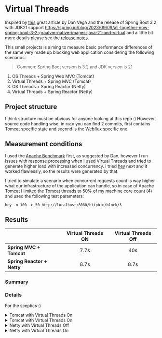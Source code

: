 # Virtual Threads 

Inspired by [this](https://www.danvega.dev/blog/virtual-threads-spring-boot) great article by Dan Vega and the release of Spring Boot 3.2 with JDK21 support https://spring.io/blog/2023/09/09/all-together-now-spring-boot-3-2-graalvm-native-images-java-21-and-virtual and a little bit more details please see the [release notes](https://github.com/spring-projects/spring-boot/wiki/Spring-Boot-3.2-Release-Notes#support-for-virtual-threads).

This small projects is aiming to measure basic performance differences of the same very made up blocking web application considering the following scenarios:

> Common: Spring Boot version is 3.2 and JDK version is 21

1. OS Threads + Spring Web MVC (Tomcat)
2. Virtual Threads + Spring MVC (Tomcat)
3. OS Threads + Spring Reactor (Netty)
4. Virtual Threads + Spring Reactor (Netty)

## Project structure

I think structure must be obvious for anyone looking at this repo :) However, source code handling wise, in `main` you can find 2 commits, first contains Tomcat specific state and second is the Webflux specific one.

## Measurement conditions

I used the [Apache Benchmark](https://httpd.apache.org/docs/2.4/programs/ab.html) first, as suggested by Dan, however I run issues with response processing when I used 
Virtual Threads and tried to generate higher load with increased concurrency. I tried [hey](https://github.com/rakyll/hey) next 
and it worked flawlessly, so the results were generated by that.

I tried to simulate a scenario when concurrent requests count is way higher what our infrastructure of the application can handle,
so in case of Apache Tomcat I limited the Tomcat threads to 50% of my machine core count (4) and used the following test parameters:

`hey -n 100 -c 50 http://localhost:8080/httpbin/block/3`

## Results

|                            | Virtual Threads ON | Virtual Threads Off |
|----------------------------|:------------------:|:-------------------:|
| **Spring MVC + Tomcat**    |        7.7s        |         40s         |
| **Spring Reactor + Netty** |        8.7s        |        8.7s         |


### Summary

### Details

For the sceptics :) 

<details>
<summary>Tomcat with Virtual Threads On</summary>

```
Summary:
  Total:	40.0051 secs
  Slowest:	17.1136 secs
  Fastest:	3.1142 secs
  Average:	6.9724 secs
  Requests/sec:	2.4997

  Total data:	897 bytes
  Size/request:	39 bytes

Response time histogram:
  3.114 [1]	|■■■
  4.514 [14]	|■■■■■■■■■■■■■■■■■■■■■■■■■■■■■■■■■■■■■■■■
  5.914 [0]	|
  7.314 [0]	|
  8.714 [0]	|
  10.114 [0]	|
  11.514 [4]	|■■■■■■■■■■■
  12.914 [0]	|
  14.314 [0]	|
  15.714 [0]	|
  17.114 [4]	|■■■■■■■■■■■


Latency distribution:
  10% in 3.1278 secs
  25% in 3.2048 secs
  50% in 3.7997 secs
  75% in 10.6461 secs
  90% in 16.8909 secs
  95% in 17.1136 secs
  0% in 0.0000 secs

Details (average, fastest, slowest):
  DNS+dialup:	0.0036 secs, 3.1142 secs, 17.1136 secs
  DNS-lookup:	0.0008 secs, 0.0000 secs, 0.0018 secs
  req write:	0.0001 secs, 0.0000 secs, 0.0012 secs
  resp wait:	6.9686 secs, 3.1142 secs, 17.1048 secs
  resp read:	0.0001 secs, 0.0000 secs, 0.0001 secs

Status code distribution:
  [200]	23 responses

Error distribution:
  [77]	Get "http://localhost:8080/httpbin/block/3": context deadline exceeded (Client.Timeout exceeded while awaiting headers)
```
</details>

<details>
<summary>Tomcat with Virtual Threads On</summary>

```
Summary:
  Total:	7.7112 secs
  Slowest:	4.4568 secs
  Fastest:	3.1099 secs
  Average:	3.3882 secs
  Requests/sec:	12.9681

  Total data:	7200 bytes
  Size/request:	72 bytes

Response time histogram:
  3.110 [1]	|■
  3.245 [39]	|■■■■■■■■■■■■■■■■■■■■■■■■■■■■■■■■■■■■■■■■
  3.379 [5]	|■■■■■
  3.514 [35]	|■■■■■■■■■■■■■■■■■■■■■■■■■■■■■■■■■■■■
  3.649 [12]	|■■■■■■■■■■■■
  3.783 [4]	|■■■■
  3.918 [1]	|■
  4.053 [0]	|
  4.187 [1]	|■
  4.322 [0]	|
  4.457 [2]	|■■


Latency distribution:
  10% in 3.1131 secs
  25% in 3.1172 secs
  50% in 3.4899 secs
  75% in 3.5101 secs
  90% in 3.6078 secs
  95% in 3.7783 secs
  99% in 4.4568 secs

Details (average, fastest, slowest):
  DNS+dialup:	0.0042 secs, 3.1099 secs, 4.4568 secs
  DNS-lookup:	0.0013 secs, 0.0000 secs, 0.0030 secs
  req write:	0.0003 secs, 0.0000 secs, 0.0020 secs
  resp wait:	3.3831 secs, 3.1098 secs, 4.4471 secs
  resp read:	0.0000 secs, 0.0000 secs, 0.0002 secs

Status code distribution:
  [200]	100 responses
```
</details>

<details>
<summary>Netty with Virtual Threads Off</summary>

```
Summary:
  Total:	8.7523 secs
  Slowest:	5.5336 secs
  Fastest:	3.1106 secs
  Average:	3.8188 secs
  Requests/sec:	11.4255

  Total data:	3300 bytes
  Size/request:	33 bytes

Response time histogram:
  3.111 [1]	|■
  3.353 [38]	|■■■■■■■■■■■■■■■■■■■■■■■■■■■■■■■■■■■■■■■■
  3.595 [9]	|■■■■■■■■■
  3.837 [2]	|■■
  4.080 [0]	|
  4.322 [31]	|■■■■■■■■■■■■■■■■■■■■■■■■■■■■■■■■■
  4.564 [11]	|■■■■■■■■■■■■
  4.807 [6]	|■■■■■■
  5.049 [1]	|■
  5.291 [0]	|
  5.534 [1]	|■


Latency distribution:
  10% in 3.1155 secs
  25% in 3.1559 secs
  50% in 4.2899 secs
  75% in 4.3094 secs
  90% in 4.4880 secs
  95% in 4.6722 secs
  99% in 5.5336 secs

Details (average, fastest, slowest):
  DNS+dialup:	0.0036 secs, 3.1106 secs, 5.5336 secs
  DNS-lookup:	0.0010 secs, 0.0000 secs, 0.0023 secs
  req write:	0.0002 secs, 0.0000 secs, 0.0025 secs
  resp wait:	3.8139 secs, 3.1105 secs, 5.5232 secs
  resp read:	0.0000 secs, 0.0000 secs, 0.0003 secs

Status code distribution:
  [200]	100 responses
```
</details>


<details>
<summary>Netty with Virtual Threads On</summary>

```
hey -n 100 -c 50 http://localhost:8080/httpbin/block/3

Summary:
  Total:	8.7813 secs
  Slowest:	5.2182 secs
  Fastest:	3.1112 secs
  Average:	3.7778 secs
  Requests/sec:	11.3878

  Total data:	3300 bytes
  Size/request:	33 bytes

Response time histogram:
  3.111 [1]	|■
  3.322 [44]	|■■■■■■■■■■■■■■■■■■■■■■■■■■■■■■■■■■■■■■■■
  3.533 [3]	|■■■
  3.743 [2]	|■■
  3.954 [0]	|
  4.165 [0]	|
  4.375 [36]	|■■■■■■■■■■■■■■■■■■■■■■■■■■■■■■■■■
  4.586 [11]	|■■■■■■■■■■
  4.797 [1]	|■
  5.007 [1]	|■
  5.218 [1]	|■


Latency distribution:
  10% in 3.1204 secs
  25% in 3.1362 secs
  50% in 4.2967 secs
  75% in 4.3023 secs
  90% in 4.4416 secs
  95% in 4.5709 secs
  99% in 5.2182 secs

Details (average, fastest, slowest):
  DNS+dialup:	0.0026 secs, 3.1112 secs, 5.2182 secs
  DNS-lookup:	0.0007 secs, 0.0000 secs, 0.0017 secs
  req write:	0.0001 secs, 0.0000 secs, 0.0010 secs
  resp wait:	3.7743 secs, 3.1111 secs, 5.2107 secs
  resp read:	0.0001 secs, 0.0000 secs, 0.0006 secs

Status code distribution:
  [200]	100 responses
```
</details>
